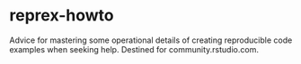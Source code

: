 # reprex-howto

Advice for mastering some operational details of creating reproducible code examples when seeking help. Destined for community.rstudio.com.